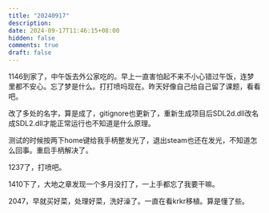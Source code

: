 ```yaml
---
title: "20240917"
description: 
date: 2024-09-17T11:46:15+08:00
hidden: false
comments: true
draft: false
---
```

1146到家了，中午饭去外公家吃的。早上一直害怕起不来不小心错过午饭，连梦里都不安心。忘了梦是什么。打打喷吗现在。昨天好像自己给自己留了课题，看看吧。

改了多处的名字，算是成了，gitignore也更新了，重新生成项目后SDL2d.dll改名成SDL2.dll才能正常运行也不知道是什么原理。

测试的时候按两下home键给我手柄整发光了，退出steam也还在发光，不知道怎么回事。重启手柄解决了。

1237了，打喷吧。

1410下了，大地之章发现一个多月没打了，一上手都忘了我要干嘛。

2047，早就买好菜，处理好菜，洗好澡了。一直在看krkr移植。算是懂了些。

